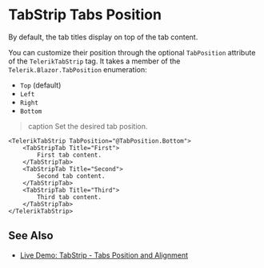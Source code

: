 
# TabStrip Tabs Position

By default, the tab titles display on top of the tab content.

You can customize their position through the optional `TabPosition` attribute of the `TelerikTabStrip` tag. It takes a member of the `Telerik.Blazor.TabPosition` enumeration:

* `Top` (default)
* `Left`
* `Right`
* `Bottom`

>caption Set the desired tab position.

````RAZOR
<TelerikTabStrip TabPosition="@TabPosition.Bottom">
    <TabStripTab Title="First">
        First tab content.
    </TabStripTab>
    <TabStripTab Title="Second">
        Second tab content.        
    </TabStripTab>
    <TabStripTab Title="Third">
        Third tab content.
    </TabStripTab>
</TelerikTabStrip>
````

## See Also

* [Live Demo: TabStrip - Tabs Position and Alignment](https://demos.telerik.com/blazor-ui/tabstrip/tab-positions)